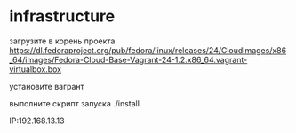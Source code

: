 # infrastructure
загрузите в корень проекта
https://dl.fedoraproject.org/pub/fedora/linux/releases/24/CloudImages/x86_64/images/Fedora-Cloud-Base-Vagrant-24-1.2.x86_64.vagrant-virtualbox.box

установите вагрант

выполните скрипт запуска ./install

IP:192.168.13.13
